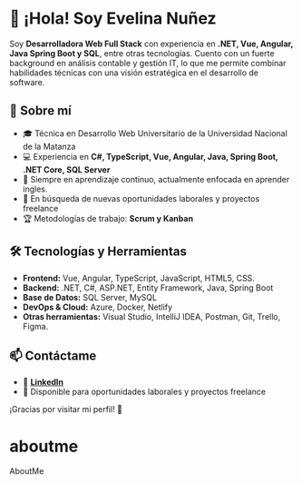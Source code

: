 # 👋 ¡Hola! Soy Evelina Nuñez

Soy **Desarrolladora Web Full Stack** con experiencia en **.NET, Vue, Angular, Java Spring Boot y SQL**, entre otras tecnologías. Cuento con un fuerte background en análisis contable y gestión IT, lo que me permite combinar habilidades técnicas con una visión estratégica en el desarrollo de software.

## 🚀 Sobre mí
- 🎓 Técnica en Desarrollo Web Universitario de la Universidad Nacional de la Matanza
- 💻 Experiencia en **C#, TypeScript, Vue, Angular, Java, Spring Boot, .NET Core, SQL Server**
- 🌱 Siempre en aprendizaje continuo, actualmente enfocada en aprender ingles.
- 🎯 En búsqueda de nuevas oportunidades laborales y proyectos freelance
- 🏆 Metodologías de trabajo: **Scrum y  Kanban**

## 🛠️ Tecnologías y Herramientas
- **Frontend:** Vue, Angular, TypeScript, JavaScript, HTML5, CSS.
- **Backend:** .NET, C#, ASP.NET, Entity Framework, Java, Spring Boot
- **Base de Datos:** SQL Server, MySQL
- **DevOps & Cloud:** Azure, Docker, Netlify
- **Otras herramientas:** Visual Studio, IntelliJ IDEA, Postman, Git, Trello, Figma.

## 📫 Contáctame
- 📩 **[LinkedIn](https://www.linkedin.com/in/evelina-nu%C3%B1ez-web-developer/)**
- 💼 Disponible para oportunidades laborales y proyectos freelance

¡Gracias por visitar mi perfil! 🚀

# aboutme
AboutMe

